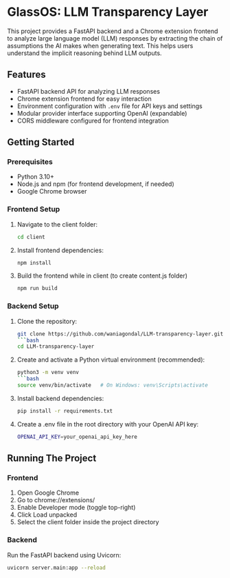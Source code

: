 # GlassOS: LLM Transparency Layer

This project provides a FastAPI backend and a Chrome extension frontend to analyze large language model (LLM) responses by extracting the chain of assumptions the AI makes when generating text. This helps users understand the implicit reasoning behind LLM outputs.

## Features

- FastAPI backend API for analyzing LLM responses  
- Chrome extension frontend for easy interaction  
- Environment configuration with `.env` file for API keys and settings  
- Modular provider interface supporting OpenAI (expandable)  
- CORS middleware configured for frontend integration  

## Getting Started

### Prerequisites

- Python 3.10+  
- Node.js and npm (for frontend development, if needed)  
- Google Chrome browser  

### Frontend Setup

1. Navigate to the client folder:

   ```bash
   cd client

2. Install frontend dependencies:

   ```bash
   npm install

3. Build the frontend while in client (to create content.js folder)

   ```bash
   npm run build
   
### Backend Setup

1. Clone the repository:

   ```bash
   git clone https://github.com/waniagondal/LLM-transparency-layer.git
   ```bash
   cd LLM-transparency-layer

2. Create and activate a Python virtual environment (recommended):

   ```bash
   python3 -m venv venv
   ```bash
   source venv/bin/activate   # On Windows: venv\Scripts\activate
   
3. Install backend dependencies:

   ```bash
   pip install -r requirements.txt

4. Create a .env file in the root directory with your OpenAI API key:

   ```bash
   OPENAI_API_KEY=your_openai_api_key_here

## Running The Project

### Frontend
1. Open Google Chrome
2. Go to chrome://extensions/
3. Enable Developer mode (toggle top-right)
4. Click Load unpacked
5. Select the client folder inside the project directory

### Backend
Run the FastAPI backend using Uvicorn:

   ```bash
   uvicorn server.main:app --reload
